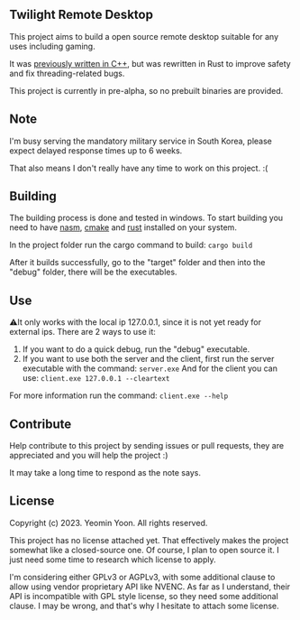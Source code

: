 ## Twilight Remote Desktop

This project aims to build a open source remote desktop suitable for any uses including gaming.

It was [previously written in C++](https://github.com/jsonmona/twilight-cpp), but was rewritten in Rust to improve safety and fix threading-related bugs.

This project is currently in pre-alpha, so no prebuilt binaries are provided.


## Note

I'm busy serving the mandatory military service in South Korea, please expect delayed response times up to 6 weeks.

That also means I don't really have any time to work on this project. :(


## Building
The building process is done and tested in windows.
To start building you need to have [nasm](https://www.nasm.us), [cmake](https://cmake.org) and [rust](https://cmake.org) installed on your system.

In the project folder run the cargo command to build: ```cargo build```

After it builds successfully, go to the "target" folder and then into the "debug" folder, there will be the executables.

## Use
⚠️It only works with the local ip 127.0.0.1, since it is not yet ready for external ips.
There are 2 ways to use it:
1. If you want to do a quick debug, run the "debug" executable.
2. If you want to use both the server and the client, first run the server executable with the command: ```server.exe```
And for the client you can use: ```client.exe 127.0.0.1 --cleartext```

For more information run the command: ```client.exe --help```



## Contribute
Help contribute to this project by sending issues or pull requests, they are appreciated and you will help the project :)

It may take a long time to respond as the note says.

## License

Copyright (c) 2023. Yeomin Yoon. All rights reserved.

This project has no license attached yet.
That effectively makes the project somewhat like a closed-source one.
Of course, I plan to open source it.
I just need some time to research which license to apply.

I'm considering either GPLv3 or AGPLv3, with some additional clause to allow using vendor proprietary API like NVENC.
As far as I understand, their API is incompatible with GPL style license, so they need some additional clause.
I may be wrong, and that's why I hesitate to attach some license.
